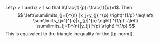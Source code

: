 Let $p>1$ and $q>1$ so that $\frac{1}{p}+\frac{1}{q}=1$. Then
$$
\left(\sum\limits_{j=1}^{n} |x_j+y_{j}|^{p} \right)^{1/p} 
\leq\left( \sum\limits_{j=1}^{n}|x_{j}|^{p} \right) ^{1/p}
+\left( \sum\limits_{j=1}^{n}|y_{j}|^{p} \right) ^{1/p}
$$
This is equivalent to the triangle inequality for the [[p-norm]].